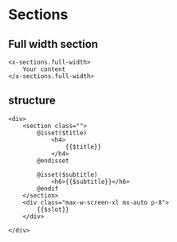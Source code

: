 # Sections

## Full width section
```blade
<x-sections.full-width>
    Your content
</x-sections.full-width>
```

## structure
```blade
<div>
    <section class="">
        @isset($title)
            <h4>
                {{$title}}
            </h4>
        @endisset

        @isset($subtitle)
            <h6>{{$subtitle}}</h6>
        @endif
    </section>
    <div class="max-w-screen-xl mx-auto p-8">
        {{$slot}}
    </div>

</div>
```